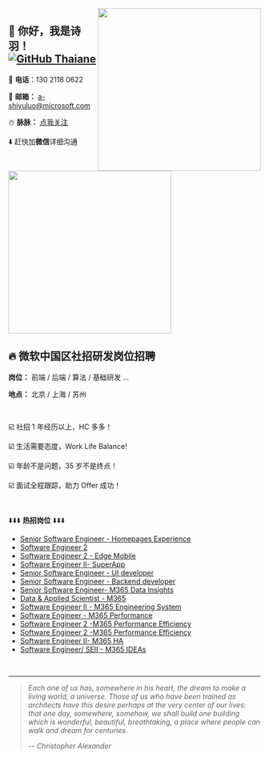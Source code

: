<img align='right' src="https://camo.githubusercontent.com/fb070d9f71a64edbafed08519130d75e7e0a0a69665d50d94ad095157f702e59/68747470733a2f2f6d656469612e67697068792e636f6d2f6d656469612f6d47634e6a736657416a593541455a4e77362f67697068792e676966" width="325">

## 👋 你好，我是诗羽！ [![GitHub Thaiane](https://img.shields.io/github/followers/SylviaShiyuLuo?label=follow&style=social)](https://github.com/SylviaShiyuLuo)

📲 **电话**：130 2118 0622

📮 **邮箱：** a-shiyuluo@microsoft.com

☃️ **脉脉：** [点我关注](https://github.com/SylviaShiyuLuo/SylviaShiyuLuo/issues/2)

⬇️ 赶快加**微信**详细沟通

<img src="https://user-images.githubusercontent.com/102137092/161090572-5a265100-6b6e-4e5f-a19d-b6f0d8a63565.png" width="325">

## 🔥 微软中国区社招研发岗位招聘

**岗位：** 前端 / 后端 / 算法 / 基础研发 ...

**地点：** 北京 / 上海 / 苏州

</br>

☑️ 社招 1 年经历以上，HC 多多！

☑️ 生活需要态度，Work Life Balance!

☑️ 年龄不是问题，35 岁不是终点！

☑️ 面试全程跟踪，助力 Offer 成功！

</br>

⬇️⬇️⬇️ **热招岗位** ⬇️⬇️⬇️

* [Senior Software Engineer - Homepages Experience](https://careers.microsoft.com/us/en/job/1242622)
* [Software Engineer 2](https://careers.microsoft.com/us/en/job/1269726)
* [Software Engineer 2 - Edge Mobile](https://careers.microsoft.com/us/en/job/1264948)
* [Software Engineer II- SuperApp](https://careers.microsoft.com/us/en/job/1293792)
* [Senior Software Engineer - UI developer](https://careers.microsoft.com/us/en/job/1189467)
* [Senior Software Engineer - Backend developer](https://careers.microsoft.com/us/en/job/1184689)
* [Senior Software Engineer- M365 Data Insights](https://careers.microsoft.com/us/en/job/1263028)
* [Data & Applied Scientist - M365](https://careers.microsoft.com/us/en/job/1249375)
* [Software Engineer II - M365 Engineering System](https://careers.microsoft.com/us/en/job/1295738)
* [Software Engineer - M365 Performance](https://careers.microsoft.com/us/en/job/1249375)
* [Software Engineer 2 -M365 Performance Efficiency](https://careers.microsoft.com/us/en/job/1251199)
* [Software Engineer 2 -M365 Performance Efficiency](https://careers.microsoft.com/us/en/job/1302579)
* [Software Engineer II- M365 HA](https://careers.microsoft.com/us/en/job/1251209)
* [Software Engineer/ SEII - M365 IDEAs](https://careers.microsoft.com/us/en/job/1253459)

</br>

---

> *Each one of us has, somewhere in his heart, the dream to make a living world, a universe. Those of us who have been trained as architects have this desire perhaps at the very center of our lives: that one day, somewhere, somehow, we shall build one building which is wonderful, beautiful, breathtaking, a place where people can walk and dream for centuries.*
>
> *-- Christopher Alexander*

